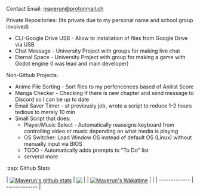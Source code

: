 Contact Email: maverun@protonmail.ch

Private Repositories: (Its private due to my personal name and school group involved)
- CLI-Google Drive USB - Allow to installation of files from Google Drive via USB
- Chat Message - University Project with groups for making live chat
- Eternal Space - University Project with group for making a game with Godot engine (I was lead and main developer)

Non-Github Projects:
- Anime File Sorting - Sort files to my perfencences based of Anilist Score
- Manga Checker - Checking if there is new chapter and send message to Discord so I can be up to date
- Email Saver Timer - at previously job, wrote a script to reduce 1-2 hours tedious to merely 10 min
- Small Script that does:
  - Player/Music Select - Automatically reassigns keyboard from controlling video or music depending on what media is playing
  - OS Switcher: Load Window OS instead of default OS (Linux) without manually input via BIOS
  - TODO - Automatically adds prompts to "To Do" list
  - serveral more 

<!--START_SECTION:activity-->
<!--END_SECTION:activity-->

<summary>:zap: Github Stats</summary>

| <a href="https://github.com/maverun/github-readme-stats"><img align="center" src="https://github-readme-stats-mave.vercel.app/api?username=maverun&show_icons=true&include_all_commits=true&hide_border=true&count_private=true&theme=tokyonight" alt="Maverun's github stats" /></a> | <a href="https://github.com/maverun/github-readme-stats"><img align="center" src="https://github-readme-stats-mave.vercel.app/api/top-langs/?username=maverun&layout=compact&hide_border=truecount_private=true&theme=tokyonight" /></a> |
| <a href="https://github.com/maverun/github-readme-stats"><img align="center" src="https://github-readme-stats-mave.vercel.app/api/wakatime?username=maverun&hide_border=true&theme=tokyonight&" alt="Maverun's Wakatime" /></a> | |
| ------------- | ------------- |



<!---
Maverun/Maverun is a ✨ special ✨ repository because its `README.md` (this file) appears on your GitHub profile.
You can click the Preview link to take a look at your changes.
--->
